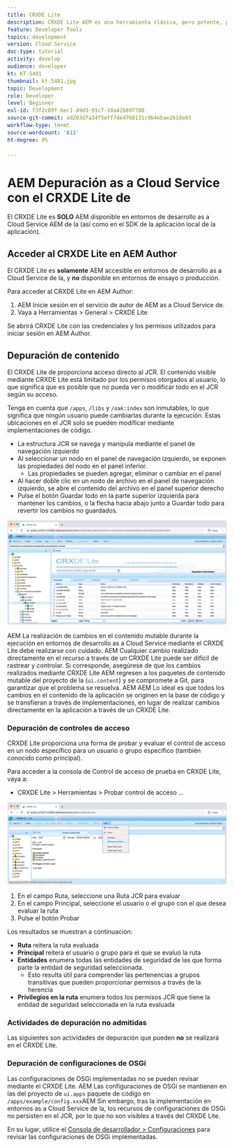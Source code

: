 ```yaml
---
title: CRXDE Lite
description: CRXDE Lite AEM es una herramienta clásica, pero potente, para depurar entornos de desarrollador as a Cloud Service de la. CRXDE Lite proporciona un conjunto de funcionalidades que ayuda a la depuración a partir de la inspección de todos los recursos y propiedades, la manipulación de las partes mutables del JCR y la investigación de permisos.
feature: Developer Tools
topics: development
version: Cloud Service
doc-type: tutorial
activity: develop
audience: developer
kt: KT-5481
thumbnail: kt-5481.jpg
topic: Development
role: Developer
level: Beginner
exl-id: f3f2c89f-6ec1-49d3-91c7-10a42b897780
source-git-commit: ad203d7a34f5eff7de4768131c9b4ebae261da93
workflow-type: tm+mt
source-wordcount: '613'
ht-degree: 0%

---
```


# AEM Depuración as a Cloud Service con el CRXDE Lite de

El CRXDE Lite es __SOLO__ AEM disponible en entornos de desarrollo as a Cloud Service AEM de la (así como en el SDK de la aplicación local de la aplicación).

## Acceder al CRXDE Lite en AEM Author

El CRXDE Lite es __solamente__ AEM accesible en entornos de desarrollo as a Cloud Service de la, y __no__ disponible en entornos de ensayo o producción.

Para acceder al CRXDE Lite en AEM Author:

1. AEM Inicie sesión en el servicio de autor de AEM as a Cloud Service de.
1. Vaya a Herramientas > General > CRXDE Lite

Se abrirá CRXDE Lite con las credenciales y los permisos utilizados para iniciar sesión en AEM Author.

## Depuración de contenido

El CRXDE Lite de proporciona acceso directo al JCR. El contenido visible mediante CRXDE Lite está limitado por los permisos otorgados al usuario, lo que significa que es posible que no pueda ver o modificar todo en el JCR según su acceso.

Tenga en cuenta que `/apps`, `/libs` y `/oak:index` son inmutables, lo que significa que ningún usuario puede cambiarlas durante la ejecución. Estas ubicaciones en el JCR solo se pueden modificar mediante implementaciones de código.

+ La estructura JCR se navega y manipula mediante el panel de navegación izquierdo
+ Al seleccionar un nodo en el panel de navegación izquierdo, se exponen las propiedades del nodo en el panel inferior.
   + Las propiedades se pueden agregar, eliminar o cambiar en el panel
+ Al hacer doble clic en un nodo de archivo en el panel de navegación izquierdo, se abre el contenido del archivo en el panel superior derecho
+ Pulse el botón Guardar todo en la parte superior izquierda para mantener los cambios, o la flecha hacia abajo junto a Guardar todo para revertir los cambios no guardados.

![CRXDE Lite - Depuración de contenido](./assets/crxde-lite/debugging-content.png)

AEM La realización de cambios en el contenido mutable durante la ejecución en entornos de desarrollo as a Cloud Service mediante el CRXDE Lite debe realizarse con cuidado.
AEM Cualquier cambio realizado directamente en el recurso a través de un CRXDE Lite puede ser difícil de rastrear y controlar. Si corresponde, asegúrese de que los cambios realizados mediante CRXDE Lite AEM regresen a los paquetes de contenido mutable del proyecto de la (`ui.content`) y se compromete a Git, para garantizar que el problema se resuelva. AEM AEM Lo ideal es que todos los cambios en el contenido de la aplicación se originen en la base de código y se transfieran a través de implementaciones, en lugar de realizar cambios directamente en la aplicación a través de un CRXDE Lite.

### Depuración de controles de acceso

CRXDE Lite proporciona una forma de probar y evaluar el control de acceso en un nodo específico para un usuario o grupo específico (también conocido como principal).

Para acceder a la consola de Control de acceso de prueba en CRXDE Lite, vaya a:

+ CRXDE Lite > Herramientas > Probar control de acceso ...

![CRXDE Lite - Probar control de acceso](./assets/crxde-lite/permissions__test-access-control.png)

1. En el campo Ruta, seleccione una Ruta JCR para evaluar
1. En el campo Principal, seleccione el usuario o el grupo con el que desea evaluar la ruta
1. Pulse el botón Probar

Los resultados se muestran a continuación:

+ __Ruta__ reitera la ruta evaluada
+ __Principal__ reitera el usuario o grupo para el que se evaluó la ruta
+ __Entidades__ enumera todas las entidades de seguridad de las que forma parte la entidad de seguridad seleccionada.
   + Esto resulta útil para comprender las pertenencias a grupos transitivas que pueden proporcionar permisos a través de la herencia
+ __Privilegios en la ruta__ enumera todos los permisos JCR que tiene la entidad de seguridad seleccionada en la ruta evaluada

### Actividades de depuración no admitidas

Las siguientes son actividades de depuración que pueden __no__ se realizará en el CRXDE Lite.

### Depuración de configuraciones de OSGi

Las configuraciones de OSGi implementadas no se pueden revisar mediante el CRXDE Lite. AEM Las configuraciones de OSGi se mantienen en las del proyecto de `ui.apps` paquete de código en `/apps/example/config.xxx`AEM Sin embargo, tras la implementación en entornos as a Cloud Service de la, los recursos de configuraciones de OSGi no persisten en el JCR, por lo que no son visibles a través del CRXDE Lite.

En su lugar, utilice el [Consola de desarrollador > Configuraciones](./developer-console.md#configurations) para revisar las configuraciones de OSGi implementadas.
